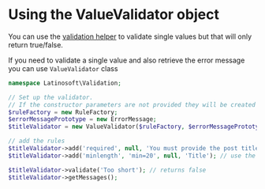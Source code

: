 # Using the ValueValidator object

You can use the [validation helper](validation_helper.md) to validate single values but that will only return true/false. 

If you need to validate a single value and also retrieve the error message you can use `ValueValidator` class

```php
namespace Latinosoft\Validation;

// Set up the validator.
// If the constructor parameters are not provided they will be created from defaults
$ruleFactory = new RuleFactory;
$errorMessagePrototype = new ErrorMessage;
$titleValidator = new ValueValidator($ruleFactory, $errorMessagePrototype);

// add the rules
$titleValidator->add('required', null, 'You must provide the post title');
$titleValidator->add('minlength', 'min=20', null, 'Title'); // use the default message, set a custom label

$titleValidator->validate('Too short'); // returns false
$titleValidator->getMessages();
```

